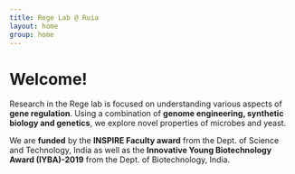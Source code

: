 ```yaml
---
title: Rege Lab @ Ruia
layout: home
group: home
---
```

<h1>Welcome!</h1>

Research in the Rege lab is focused on understanding various aspects of **gene regulation**.  Using a combination of **genome engineering, synthetic biology and genetics**, we explore novel properties of microbes and yeast. 

We are **funded** by the **INSPIRE Faculty award** from the Dept. of Science and Technology, India as well as the **Innovative Young Biotechnology Award (IYBA)-2019** from the Dept. of Biotechnology, India.
